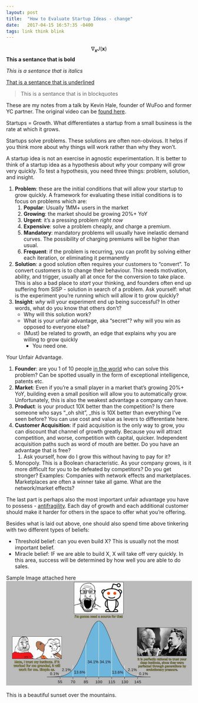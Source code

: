 ```yaml
---
layout: post
title:  "How to Evaluate Startup Ideas - change"
date:   2017-04-15 16:57:35 -0400
tags: link think blink
---
```


$$ \nabla_\boldsymbol{x} J(\boldsymbol{x}) $$ 
**This a sentance that is bold**

*This is a sentance that is italics*

<ins>
That is a sentance that is underlined
</ins>

> This is a sentance that is in blockquotes

These are my notes from a talk by Kevin Hale, founder of WuFoo and former YC partner. The original video can be [found here](https://www.youtube.com/watch?v=DOtCl5PU8F0&t).

Startups = Growth. What differentiates a startup from a small business is the rate at which it grows. 

Startups solve problems. These solutions are often non-obvious. It helps if you think more about why things will work rather than why they won’t. 

A startup idea is not an exercise in agnostic experimentation. It is better to think of a startup idea as a hypothesis about _why_ your company will grow very quickly. To test a hypothesis, you need three things: problem, solution, and insight. 

1. **Problem**: these are the initial conditions that will allow your startup to grow quickly. A framework for evaluating these initial conditions is to focus on problems which are:
    1. **Popular**: Usually 1MM+ users in the market 
    2. **Growing**: the market should be growing 20%+ YoY
    3. **Urgent**: it’s a pressing problem _right now_  
    4. **Expensive**: solve a problem cheaply, and charge a premium. 
    5. **Mandatory**: mandatory problems will usually have inelastic demand curves. The possibility of charging premiums will be higher than usual.
    6. **Frequent**: if the problem is recurring, you can profit by solving either each iteration, or eliminating it permanently 
2. **Solution**: a good solution often requires your customers to “convert”. To convert customers is to change their behaviour. This needs motivation, ability, and trigger, usually all at once for the conversion to take place. This is also a bad place to _start_ your thinking, and founders often end up suffering from SISP - solution in search of a problem. Ask yourself: what is the experiment you’re running which will allow it to grow quickly?
3. **Insight**: _why_ will your experiment end up being successful? In other words, what do you know that others don’t? 
    *  Why will this solution work?
    *  What is your unfair advantage, aka “secret”? why will you win as opposed to everyone else?
    * (Must) be related to growth, an edge that explains why you are willing to grow quickly
      * You need one. 

Your Unfair Advantage. 

1. **Founder**: are you 1 of 10 people <span style="text-decoration:underline;">in the world</span> who can solve this problem? Can be spotted usually in the form of exceptional intelligence, patents etc. 
2. **Market**: Even if you’re a small player in a market that’s growing 20%+ YoY, building even a small position will allow you to automatically grow. Unfortunately, this is also the weakest advantage a company can have. 
3. **Product**: is your product 10X better than the competition? Is there someone who says “_oh shit”, _this is 10X better than everything I’ve seen before? You can use cost and value as levers to differentiate here. 
4. **Customer Acquisition**: if paid acquisition is the only way to grow, you can discount that channel of growth greatly. Because you will attract competition, and worse, competition with capital, quicker. Independent acquisition paths such as word of mouth are better. Do you have an advantage that is free?
    1. Ask yourself, how do I grow this without having to pay for it?
5. Monopoly. This is a Boolean characteristic. As your company grows, is it more difficult for you to be defeated by competitors? Do you get stronger? Examples: Companies with network effects and marketplaces. Marketplaces are often a winner take all game. What are the network/market effects? 

The last part is perhaps also the most important unfair advantage you have to possess - [antifragility](https://www.wikiwand.com/en/Antifragile). Each day of growth and each additional customer should make it harder for others in the space to offer what you’re offering. 

Besides what is laid out above, one should also spend time above tinkering with two different types of beliefs:

* Threshold belief: can you even build X? This is usually not the most important belief. 
* Miracle belief: IF we are able to build X, X will take off very quickly. In this area, success will be determined by how well you are able to do sales.

Sample Image attached here
![Memes are fun and make the world better](/assets/images/memes/meme.jpeg)
<figcaption>This is a beautiful sunset over the mountains.</figcaption>

